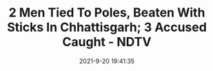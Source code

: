 ---
"title": "2 Men Tied To Poles, Beaten With Sticks In Chhattisgarh; 3 Accused Caught - NDTV"
"date": "2021-9-20 19:41:35"
"feed_name": "GOOGLENEWSMINING"
"feed_website": "https://news.google.com/search?q=mining%2Bincident&hl=en-US&gl=US&ceid=US:en"
"feed_rss": "https://news.google.com/rss/search?q=mining%2Bincident&hl=en-US&gl=US&ceid=US:en"
"link": "https://www.ndtv.com/india-news/chhattisgarh-2-men-tied-to-poles-assaulted-on-suspicion-of-theft-3-accused-held-2547717"
"file": "_posts/2021-1-1-05040d7d9b90bd7ce25947f09c69e3ae45314e02.md"
"accident": "0"
"drilling": "0"
"dead": "0"
"injured": "0"
"where": "unknown site"
"place": "unknown place"
---